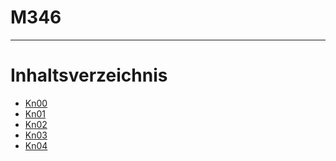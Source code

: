 # M346

---

# Inhaltsverzeichnis

- [Kn00](/Kompetenznachweise/kn00/betriebsmodelle.md)
- [Kn01]()
- [Kn02]()
- [Kn03]()
- [Kn04]()





